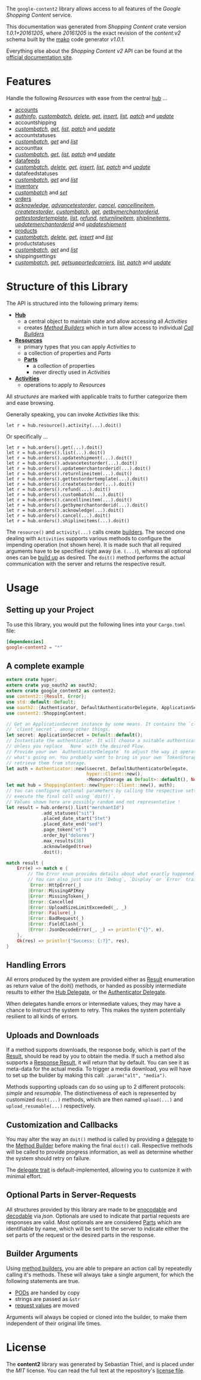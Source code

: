 <!---
DO NOT EDIT !
This file was generated automatically from 'src/mako/api/README.md.mako'
DO NOT EDIT !
-->
The `google-content2` library allows access to all features of the *Google Shopping Content* service.

This documentation was generated from *Shopping Content* crate version *1.0.1+20161205*, where *20161205* is the exact revision of the *content:v2* schema built by the [mako](http://www.makotemplates.org/) code generator *v1.0.1*.

Everything else about the *Shopping Content* *v2* API can be found at the
[official documentation site](https://developers.google.com/shopping-content).
# Features

Handle the following *Resources* with ease from the central [hub](https://docs.rs/google-content2/1.0.1+20161205/google_content2/struct.ShoppingContent.html) ... 

* [accounts](https://docs.rs/google-content2/1.0.1+20161205/google_content2/struct.Account.html)
 * [*authinfo*](https://docs.rs/google-content2/1.0.1+20161205/google_content2/struct.AccountAuthinfoCall.html), [*custombatch*](https://docs.rs/google-content2/1.0.1+20161205/google_content2/struct.AccountCustombatchCall.html), [*delete*](https://docs.rs/google-content2/1.0.1+20161205/google_content2/struct.AccountDeleteCall.html), [*get*](https://docs.rs/google-content2/1.0.1+20161205/google_content2/struct.AccountGetCall.html), [*insert*](https://docs.rs/google-content2/1.0.1+20161205/google_content2/struct.AccountInsertCall.html), [*list*](https://docs.rs/google-content2/1.0.1+20161205/google_content2/struct.AccountListCall.html), [*patch*](https://docs.rs/google-content2/1.0.1+20161205/google_content2/struct.AccountPatchCall.html) and [*update*](https://docs.rs/google-content2/1.0.1+20161205/google_content2/struct.AccountUpdateCall.html)
* accountshipping
 * [*custombatch*](https://docs.rs/google-content2/1.0.1+20161205/google_content2/struct.AccountshippingCustombatchCall.html), [*get*](https://docs.rs/google-content2/1.0.1+20161205/google_content2/struct.AccountshippingGetCall.html), [*list*](https://docs.rs/google-content2/1.0.1+20161205/google_content2/struct.AccountshippingListCall.html), [*patch*](https://docs.rs/google-content2/1.0.1+20161205/google_content2/struct.AccountshippingPatchCall.html) and [*update*](https://docs.rs/google-content2/1.0.1+20161205/google_content2/struct.AccountshippingUpdateCall.html)
* accountstatuses
 * [*custombatch*](https://docs.rs/google-content2/1.0.1+20161205/google_content2/struct.AccountstatuseCustombatchCall.html), [*get*](https://docs.rs/google-content2/1.0.1+20161205/google_content2/struct.AccountstatuseGetCall.html) and [*list*](https://docs.rs/google-content2/1.0.1+20161205/google_content2/struct.AccountstatuseListCall.html)
* accounttax
 * [*custombatch*](https://docs.rs/google-content2/1.0.1+20161205/google_content2/struct.AccounttaxCustombatchCall.html), [*get*](https://docs.rs/google-content2/1.0.1+20161205/google_content2/struct.AccounttaxGetCall.html), [*list*](https://docs.rs/google-content2/1.0.1+20161205/google_content2/struct.AccounttaxListCall.html), [*patch*](https://docs.rs/google-content2/1.0.1+20161205/google_content2/struct.AccounttaxPatchCall.html) and [*update*](https://docs.rs/google-content2/1.0.1+20161205/google_content2/struct.AccounttaxUpdateCall.html)
* [datafeeds](https://docs.rs/google-content2/1.0.1+20161205/google_content2/struct.Datafeed.html)
 * [*custombatch*](https://docs.rs/google-content2/1.0.1+20161205/google_content2/struct.DatafeedCustombatchCall.html), [*delete*](https://docs.rs/google-content2/1.0.1+20161205/google_content2/struct.DatafeedDeleteCall.html), [*get*](https://docs.rs/google-content2/1.0.1+20161205/google_content2/struct.DatafeedGetCall.html), [*insert*](https://docs.rs/google-content2/1.0.1+20161205/google_content2/struct.DatafeedInsertCall.html), [*list*](https://docs.rs/google-content2/1.0.1+20161205/google_content2/struct.DatafeedListCall.html), [*patch*](https://docs.rs/google-content2/1.0.1+20161205/google_content2/struct.DatafeedPatchCall.html) and [*update*](https://docs.rs/google-content2/1.0.1+20161205/google_content2/struct.DatafeedUpdateCall.html)
* datafeedstatuses
 * [*custombatch*](https://docs.rs/google-content2/1.0.1+20161205/google_content2/struct.DatafeedstatuseCustombatchCall.html), [*get*](https://docs.rs/google-content2/1.0.1+20161205/google_content2/struct.DatafeedstatuseGetCall.html) and [*list*](https://docs.rs/google-content2/1.0.1+20161205/google_content2/struct.DatafeedstatuseListCall.html)
* [inventory](https://docs.rs/google-content2/1.0.1+20161205/google_content2/struct.Inventory.html)
 * [*custombatch*](https://docs.rs/google-content2/1.0.1+20161205/google_content2/struct.InventoryCustombatchCall.html) and [*set*](https://docs.rs/google-content2/1.0.1+20161205/google_content2/struct.InventorySetCall.html)
* [orders](https://docs.rs/google-content2/1.0.1+20161205/google_content2/struct.Order.html)
 * [*acknowledge*](https://docs.rs/google-content2/1.0.1+20161205/google_content2/struct.OrderAcknowledgeCall.html), [*advancetestorder*](https://docs.rs/google-content2/1.0.1+20161205/google_content2/struct.OrderAdvancetestorderCall.html), [*cancel*](https://docs.rs/google-content2/1.0.1+20161205/google_content2/struct.OrderCancelCall.html), [*cancellineitem*](https://docs.rs/google-content2/1.0.1+20161205/google_content2/struct.OrderCancellineitemCall.html), [*createtestorder*](https://docs.rs/google-content2/1.0.1+20161205/google_content2/struct.OrderCreatetestorderCall.html), [*custombatch*](https://docs.rs/google-content2/1.0.1+20161205/google_content2/struct.OrderCustombatchCall.html), [*get*](https://docs.rs/google-content2/1.0.1+20161205/google_content2/struct.OrderGetCall.html), [*getbymerchantorderid*](https://docs.rs/google-content2/1.0.1+20161205/google_content2/struct.OrderGetbymerchantorderidCall.html), [*gettestordertemplate*](https://docs.rs/google-content2/1.0.1+20161205/google_content2/struct.OrderGettestordertemplateCall.html), [*list*](https://docs.rs/google-content2/1.0.1+20161205/google_content2/struct.OrderListCall.html), [*refund*](https://docs.rs/google-content2/1.0.1+20161205/google_content2/struct.OrderRefundCall.html), [*returnlineitem*](https://docs.rs/google-content2/1.0.1+20161205/google_content2/struct.OrderReturnlineitemCall.html), [*shiplineitems*](https://docs.rs/google-content2/1.0.1+20161205/google_content2/struct.OrderShiplineitemCall.html), [*updatemerchantorderid*](https://docs.rs/google-content2/1.0.1+20161205/google_content2/struct.OrderUpdatemerchantorderidCall.html) and [*updateshipment*](https://docs.rs/google-content2/1.0.1+20161205/google_content2/struct.OrderUpdateshipmentCall.html)
* [products](https://docs.rs/google-content2/1.0.1+20161205/google_content2/struct.Product.html)
 * [*custombatch*](https://docs.rs/google-content2/1.0.1+20161205/google_content2/struct.ProductCustombatchCall.html), [*delete*](https://docs.rs/google-content2/1.0.1+20161205/google_content2/struct.ProductDeleteCall.html), [*get*](https://docs.rs/google-content2/1.0.1+20161205/google_content2/struct.ProductGetCall.html), [*insert*](https://docs.rs/google-content2/1.0.1+20161205/google_content2/struct.ProductInsertCall.html) and [*list*](https://docs.rs/google-content2/1.0.1+20161205/google_content2/struct.ProductListCall.html)
* productstatuses
 * [*custombatch*](https://docs.rs/google-content2/1.0.1+20161205/google_content2/struct.ProductstatuseCustombatchCall.html), [*get*](https://docs.rs/google-content2/1.0.1+20161205/google_content2/struct.ProductstatuseGetCall.html) and [*list*](https://docs.rs/google-content2/1.0.1+20161205/google_content2/struct.ProductstatuseListCall.html)
* shippingsettings
 * [*custombatch*](https://docs.rs/google-content2/1.0.1+20161205/google_content2/struct.ShippingsettingCustombatchCall.html), [*get*](https://docs.rs/google-content2/1.0.1+20161205/google_content2/struct.ShippingsettingGetCall.html), [*getsupportedcarriers*](https://docs.rs/google-content2/1.0.1+20161205/google_content2/struct.ShippingsettingGetsupportedcarrierCall.html), [*list*](https://docs.rs/google-content2/1.0.1+20161205/google_content2/struct.ShippingsettingListCall.html), [*patch*](https://docs.rs/google-content2/1.0.1+20161205/google_content2/struct.ShippingsettingPatchCall.html) and [*update*](https://docs.rs/google-content2/1.0.1+20161205/google_content2/struct.ShippingsettingUpdateCall.html)




# Structure of this Library

The API is structured into the following primary items:

* **[Hub](https://docs.rs/google-content2/1.0.1+20161205/google_content2/struct.ShoppingContent.html)**
    * a central object to maintain state and allow accessing all *Activities*
    * creates [*Method Builders*](https://docs.rs/google-content2/1.0.1+20161205/google_content2/trait.MethodsBuilder.html) which in turn
      allow access to individual [*Call Builders*](https://docs.rs/google-content2/1.0.1+20161205/google_content2/trait.CallBuilder.html)
* **[Resources](https://docs.rs/google-content2/1.0.1+20161205/google_content2/trait.Resource.html)**
    * primary types that you can apply *Activities* to
    * a collection of properties and *Parts*
    * **[Parts](https://docs.rs/google-content2/1.0.1+20161205/google_content2/trait.Part.html)**
        * a collection of properties
        * never directly used in *Activities*
* **[Activities](https://docs.rs/google-content2/1.0.1+20161205/google_content2/trait.CallBuilder.html)**
    * operations to apply to *Resources*

All *structures* are marked with applicable traits to further categorize them and ease browsing.

Generally speaking, you can invoke *Activities* like this:

```Rust,ignore
let r = hub.resource().activity(...).doit()
```

Or specifically ...

```ignore
let r = hub.orders().get(...).doit()
let r = hub.orders().list(...).doit()
let r = hub.orders().updateshipment(...).doit()
let r = hub.orders().advancetestorder(...).doit()
let r = hub.orders().updatemerchantorderid(...).doit()
let r = hub.orders().returnlineitem(...).doit()
let r = hub.orders().gettestordertemplate(...).doit()
let r = hub.orders().createtestorder(...).doit()
let r = hub.orders().refund(...).doit()
let r = hub.orders().custombatch(...).doit()
let r = hub.orders().cancellineitem(...).doit()
let r = hub.orders().getbymerchantorderid(...).doit()
let r = hub.orders().acknowledge(...).doit()
let r = hub.orders().cancel(...).doit()
let r = hub.orders().shiplineitems(...).doit()
```

The `resource()` and `activity(...)` calls create [builders][builder-pattern]. The second one dealing with `Activities` 
supports various methods to configure the impending operation (not shown here). It is made such that all required arguments have to be 
specified right away (i.e. `(...)`), whereas all optional ones can be [build up][builder-pattern] as desired.
The `doit()` method performs the actual communication with the server and returns the respective result.

# Usage

## Setting up your Project

To use this library, you would put the following lines into your `Cargo.toml` file:

```toml
[dependencies]
google-content2 = "*"
```

## A complete example

```Rust
extern crate hyper;
extern crate yup_oauth2 as oauth2;
extern crate google_content2 as content2;
use content2::{Result, Error};
use std::default::Default;
use oauth2::{Authenticator, DefaultAuthenticatorDelegate, ApplicationSecret, MemoryStorage};
use content2::ShoppingContent;

// Get an ApplicationSecret instance by some means. It contains the `client_id` and 
// `client_secret`, among other things.
let secret: ApplicationSecret = Default::default();
// Instantiate the authenticator. It will choose a suitable authentication flow for you, 
// unless you replace  `None` with the desired Flow.
// Provide your own `AuthenticatorDelegate` to adjust the way it operates and get feedback about 
// what's going on. You probably want to bring in your own `TokenStorage` to persist tokens and
// retrieve them from storage.
let auth = Authenticator::new(&secret, DefaultAuthenticatorDelegate,
                              hyper::Client::new(),
                              <MemoryStorage as Default>::default(), None);
let mut hub = ShoppingContent::new(hyper::Client::new(), auth);
// You can configure optional parameters by calling the respective setters at will, and
// execute the final call using `doit()`.
// Values shown here are possibly random and not representative !
let result = hub.orders().list("merchantId")
             .add_statuses("sit")
             .placed_date_start("Stet")
             .placed_date_end("sed")
             .page_token("et")
             .order_by("dolores")
             .max_results(38)
             .acknowledged(true)
             .doit();

match result {
    Err(e) => match e {
        // The Error enum provides details about what exactly happened.
        // You can also just use its `Debug`, `Display` or `Error` traits
         Error::HttpError(_)
        |Error::MissingAPIKey
        |Error::MissingToken(_)
        |Error::Cancelled
        |Error::UploadSizeLimitExceeded(_, _)
        |Error::Failure(_)
        |Error::BadRequest(_)
        |Error::FieldClash(_)
        |Error::JsonDecodeError(_, _) => println!("{}", e),
    },
    Ok(res) => println!("Success: {:?}", res),
}

```
## Handling Errors

All errors produced by the system are provided either as [Result](https://docs.rs/google-content2/1.0.1+20161205/google_content2/enum.Result.html) enumeration as return value of 
the doit() methods, or handed as possibly intermediate results to either the 
[Hub Delegate](https://docs.rs/google-content2/1.0.1+20161205/google_content2/trait.Delegate.html), or the [Authenticator Delegate](https://docs.rs/yup-oauth2/*/yup_oauth2/trait.AuthenticatorDelegate.html).

When delegates handle errors or intermediate values, they may have a chance to instruct the system to retry. This 
makes the system potentially resilient to all kinds of errors.

## Uploads and Downloads
If a method supports downloads, the response body, which is part of the [Result](https://docs.rs/google-content2/1.0.1+20161205/google_content2/enum.Result.html), should be
read by you to obtain the media.
If such a method also supports a [Response Result](https://docs.rs/google-content2/1.0.1+20161205/google_content2/trait.ResponseResult.html), it will return that by default.
You can see it as meta-data for the actual media. To trigger a media download, you will have to set up the builder by making
this call: `.param("alt", "media")`.

Methods supporting uploads can do so using up to 2 different protocols: 
*simple* and *resumable*. The distinctiveness of each is represented by customized 
`doit(...)` methods, which are then named `upload(...)` and `upload_resumable(...)` respectively.

## Customization and Callbacks

You may alter the way an `doit()` method is called by providing a [delegate](https://docs.rs/google-content2/1.0.1+20161205/google_content2/trait.Delegate.html) to the 
[Method Builder](https://docs.rs/google-content2/1.0.1+20161205/google_content2/trait.CallBuilder.html) before making the final `doit()` call. 
Respective methods will be called to provide progress information, as well as determine whether the system should 
retry on failure.

The [delegate trait](https://docs.rs/google-content2/1.0.1+20161205/google_content2/trait.Delegate.html) is default-implemented, allowing you to customize it with minimal effort.

## Optional Parts in Server-Requests

All structures provided by this library are made to be [enocodable](https://docs.rs/google-content2/1.0.1+20161205/google_content2/trait.RequestValue.html) and 
[decodable](https://docs.rs/google-content2/1.0.1+20161205/google_content2/trait.ResponseResult.html) via *json*. Optionals are used to indicate that partial requests are responses 
are valid.
Most optionals are are considered [Parts](https://docs.rs/google-content2/1.0.1+20161205/google_content2/trait.Part.html) which are identifiable by name, which will be sent to 
the server to indicate either the set parts of the request or the desired parts in the response.

## Builder Arguments

Using [method builders](https://docs.rs/google-content2/1.0.1+20161205/google_content2/trait.CallBuilder.html), you are able to prepare an action call by repeatedly calling it's methods.
These will always take a single argument, for which the following statements are true.

* [PODs][wiki-pod] are handed by copy
* strings are passed as `&str`
* [request values](https://docs.rs/google-content2/1.0.1+20161205/google_content2/trait.RequestValue.html) are moved

Arguments will always be copied or cloned into the builder, to make them independent of their original life times.

[wiki-pod]: http://en.wikipedia.org/wiki/Plain_old_data_structure
[builder-pattern]: http://en.wikipedia.org/wiki/Builder_pattern
[google-go-api]: https://github.com/google/google-api-go-client

# License
The **content2** library was generated by Sebastian Thiel, and is placed 
under the *MIT* license.
You can read the full text at the repository's [license file][repo-license].

[repo-license]: https://github.com/Byron/google-apis-rsblob/master/LICENSE.md

